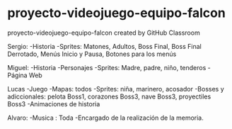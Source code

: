 # proyecto-videojuego-equipo-falcon
proyecto-videojuego-equipo-falcon created by GitHub Classroom


Sergio: 
  -Historia
  -Sprites: Matones, Adultos, Boss Final, Boss Final Derrotado, Menús Inicio y Pausa, Botones para los menús
  
Miguel: 
  -Historia 
  -Personajes 
  -Sprites: Madre, padre, niño, tenderos 
  -Página Web
  
Lucas
  -Juego
  -Mapas: todos
  -Sprites: niña, marinero, acosador
  -Bosses y adiccionales: pelota Boss1, corazones Boss3, nave Boss3, proyectiles Boss3
  -Animaciones de historia
 
Alvaro:
  -Musica : Toda
  -Encargado de la realización de la memoria.
